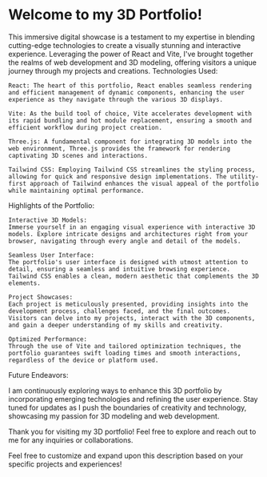 # Welcome to my 3D Portfolio! 

This immersive digital showcase is a testament to my expertise in blending cutting-edge technologies to create a visually stunning and interactive experience. Leveraging the power of React and Vite, I've brought together the realms of web development and 3D modeling, offering visitors a unique journey through my projects and creations.
Technologies Used:

    React: The heart of this portfolio, React enables seamless rendering and efficient management of dynamic components, enhancing the user experience as they navigate through the various 3D displays.

    Vite: As the build tool of choice, Vite accelerates development with its rapid bundling and hot module replacement, ensuring a smooth and efficient workflow during project creation.

    Three.js: A fundamental component for integrating 3D models into the web environment, Three.js provides the framework for rendering captivating 3D scenes and interactions.

    Tailwind CSS: Employing Tailwind CSS streamlines the styling process, allowing for quick and responsive design implementations. The utility-first approach of Tailwind enhances the visual appeal of the portfolio while maintaining optimal performance.

Highlights of the Portfolio:

    Interactive 3D Models:
    Immerse yourself in an engaging visual experience with interactive 3D models. Explore intricate designs and architectures right from your browser, navigating through every angle and detail of the models.

    Seamless User Interface:
    The portfolio's user interface is designed with utmost attention to detail, ensuring a seamless and intuitive browsing experience. Tailwind CSS enables a clean, modern aesthetic that complements the 3D elements.

    Project Showcases:
    Each project is meticulously presented, providing insights into the development process, challenges faced, and the final outcomes. Visitors can delve into my projects, interact with the 3D components, and gain a deeper understanding of my skills and creativity.

    Optimized Performance:
    Through the use of Vite and tailored optimization techniques, the portfolio guarantees swift loading times and smooth interactions, regardless of the device or platform used.

Future Endeavors:

I am continuously exploring ways to enhance this 3D portfolio by incorporating emerging technologies and refining the user experience. Stay tuned for updates as I push the boundaries of creativity and technology, showcasing my passion for 3D modeling and web development.

Thank you for visiting my 3D portfolio! Feel free to explore and reach out to me for any inquiries or collaborations.

Feel free to customize and expand upon this description based on your specific projects and experiences!
